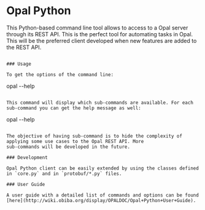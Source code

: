 # Opal Python

This Python-based command line tool allows to access to a Opal server through its REST API. This is the perfect tool
for automating tasks in Opal. This will be the preferred client developed when new features are added to the REST API.

```

### Usage

To get the options of the command line:

```
opal --help
```

This command will display which sub-commands are available. For each sub-command you can get the help message as well:

```
opal <subcommand> --help
```

The objective of having sub-command is to hide the complexity of applying some use cases to the Opal REST API. More
sub-commands will be developed in the future.

### Development

Opal Python client can be easily extended by using the classes defined in `core.py` and in `protobuf/*.py` files.

### User Guide

A user guide with a detailed list of commands and options can be found [here](http://wiki.obiba.org/display/OPALDOC/Opal+Python+User+Guide).
